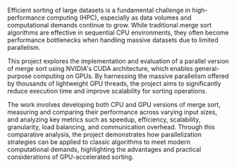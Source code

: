 Efficient sorting of large datasets is a fundamental challenge in high-performance computing (HPC), especially as data volumes and computational demands continue to grow. While traditional merge sort algorithms are effective in sequential CPU environments, they often become performance bottlenecks when handling massive datasets due to limited parallelism.

This project explores the implementation and evaluation of a parallel version of merge sort using NVIDIA's CUDA architecture, which enables general-purpose computing on GPUs. By harnessing the massive parallelism offered by thousands of lightweight GPU threads, the project aims to significantly reduce execution time and improve scalability for sorting operations.

The work involves developing both CPU and GPU versions of merge sort, measuring and comparing their performance across varying input sizes, and analyzing key metrics such as speedup, efficiency, scalability, granularity, load balancing, and communication overhead. Through this comparative analysis, the project demonstrates how parallelization strategies can be applied to classic algorithms to meet modern computational demands, highlighting the advantages and practical considerations of GPU-accelerated sorting.
